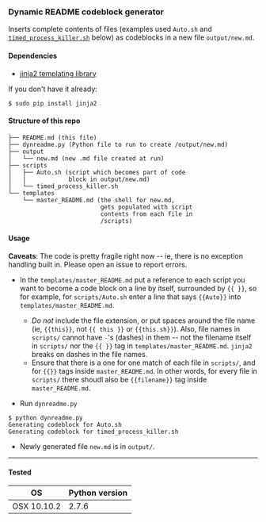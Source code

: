 ### Dynamic README codeblock generator

Inserts complete contents of files (examples used `Auto.sh` and [`timed_process_killer.sh`](https://github.com/bcambl/timed-process-killer) below) as codeblocks in a new file `output/new.md`.

#### Dependencies

* [jinja2 templating library](http://jinja.pocoo.org/docs/dev/)

If you don't have it already:


`$ sudo pip install jinja2`

#### Structure of this repo


```
├── README.md (this file)
├── dynreadme.py (Python file to run to create /output/new.md)
├── output
│   └── new.md (new .md file created at run)
├── scripts
│   ├── Auto.sh (script which becomes part of code
│   │            block in output/new.md)
│   └── timed_process_killer.sh
└── templates
    └── master_README.md (the shell for new.md, 
                          gets populated with script 
                          contents from each file in
                          /scripts)
```

#### Usage

**Caveats**: The code is pretty fragile right now -- ie, there is no exception handling built in. Please open an issue to report errors. 

* In the `templates/master_README.md` put a reference to each script you want to become a code block on a line by itself, surrounded by `{{ }}`, so for example, for `scripts/Auto.sh` enter a line that says `{{Auto}}` into `templates/master_README.md`. 

  * *Do not* include the file extension, or put spaces around the file name (ie, `{{this}}`, not `{{ this }}` or `{{this.sh}}`). Also, file names in `scripts/` cannot have `-`'s (dashes) in them -- not the filename itself in `scripts/` nor the `{{ }}` tag in `templates/master_README.md`. `jinja2` breaks on dashes in the file names.
  * Ensure that there is a one for one match of each file in `scripts/`, and for `{{}}` tags inside `master_README.md`. In other words, for every file in `scripts/` there shoudl also be  `{{filename}}` tag inside `master_README.md`.

*  Run `dynreadme.py`

```
$ python dynreadme.py
Generating codeblock for Auto.sh
Generating codeblock for timed_process_killer.sh
```

* Newly generated file `new.md` is in `output/`.

___
#### Tested

OS|Python version
--|--
OSX 10.10.2|2.7.6